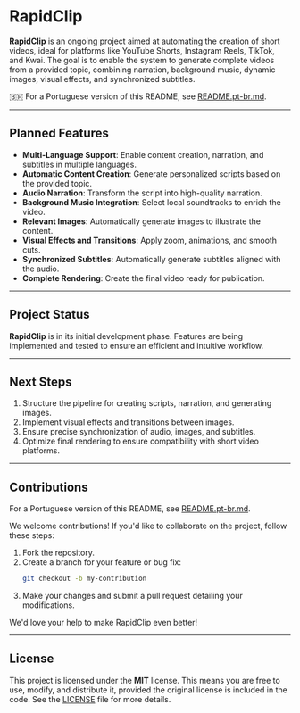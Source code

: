 # **RapidClip**

**RapidClip** is an ongoing project aimed at automating the creation of short videos, ideal for platforms like YouTube Shorts, Instagram Reels, TikTok, and Kwai. The goal is to enable the system to generate complete videos from a provided topic, combining narration, background music, dynamic images, visual effects, and synchronized subtitles.

🇧🇷 For a Portuguese version of this README, see [README.pt-br.md](README.pt-br.md).

---

## **Planned Features**

- **Multi-Language Support**: Enable content creation, narration, and subtitles in multiple languages.
- **Automatic Content Creation**: Generate personalized scripts based on the provided topic.
- **Audio Narration**: Transform the script into high-quality narration.
- **Background Music Integration**: Select local soundtracks to enrich the video.
- **Relevant Images**: Automatically generate images to illustrate the content.
- **Visual Effects and Transitions**: Apply zoom, animations, and smooth cuts.
- **Synchronized Subtitles**: Automatically generate subtitles aligned with the audio.
- **Complete Rendering**: Create the final video ready for publication.

---

## **Project Status**

**RapidClip** is in its initial development phase. Features are being implemented and tested to ensure an efficient and intuitive workflow.

---

## **Next Steps**

1. Structure the pipeline for creating scripts, narration, and generating images.
2. Implement visual effects and transitions between images.
3. Ensure precise synchronization of audio, images, and subtitles.
4. Optimize final rendering to ensure compatibility with short video platforms.

---

## **Contributions**

For a Portuguese version of this README, see [README.pt-br.md](README.pt-br.md).

We welcome contributions! If you'd like to collaborate on the project, follow these steps:

1. Fork the repository.
2. Create a branch for your feature or bug fix:
   ```bash
   git checkout -b my-contribution
   ```
3. Make your changes and submit a pull request detailing your modifications.

We'd love your help to make RapidClip even better!

---

## **License**

This project is licensed under the **MIT** license. This means you are free to use, modify, and distribute it, provided the original license is included in the code. See the [LICENSE](LICENSE) file for more details.
